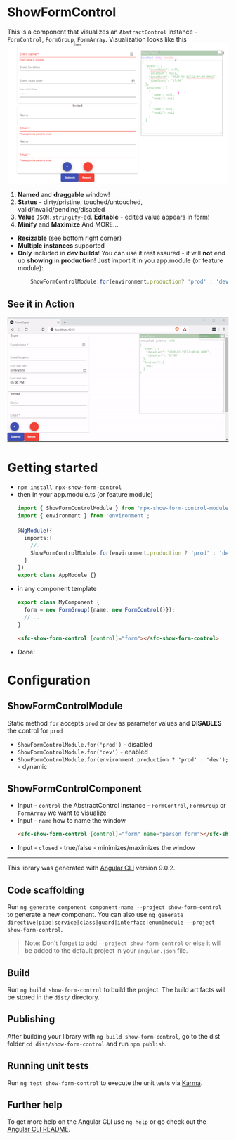 # ShowFormControl

This is a component that visualizes an `AbstractControl` instance - `FormControl`, `FormGroup`, `FormArray`. 
Visualization looks like this
![SFC overview - image missing](./assets/sfc-overview.png)
1. **Named** and **draggable** window! 
2. **Status** - dirty/pristine, touched/untouched, valid/invalid/pending/disabled
3. **Value** `JSON.stringify`-ed. **Editable** - edited value appears in form!
4. **Minify** and **Maximize**
And MORE...
* **Resizable** (see bottom right corner)
* **Multiple instances** supported
* **Only** included in **dev builds**! You can use it rest assured - it will **not** end up **showing** in **production**! Just import it in you app.module (or feature module):
    ```ts 
        ShowFormControlModule.for(environment.production? 'prod' : 'dev')
    ```

## See it in Action
![SFC video overview - missing file](./assets/sfc-video-overview.gif)

# Getting started

* `npm install npx-show-form-control`
* then in your app.module.ts (or feature module)
  ```ts
  import { ShowFormControlModule } from 'npx-show-form-control-module';
  import { environment } from 'environment';

  @NgModule({
    imports:[
      //...
      ShowFormControlModule.for(environment.production ? 'prod' : 'dev');
    ]
  })
  export class AppModule {}
  ```
* in any component template 
    ```ts
    export class MyComponent {
      form = new FormGroup({name: new FormControl()});
      // ...
    }
    ```
    ```html
    <sfc-show-form-control [control]="form"></sfc-show-form-control>
    ```
* Done!

# Configuration

## ShowFormControlModule

Static method `for` accepts `prod` or `dev` as parameter values and **DISABLES** the control for `prod` 
 * `ShowFormControlModule.for('prod')` - disabled
 * `ShowFormControlModule.for('dev')` - enabled
 * `ShowFormControlModule.for(environment.production ? 'prod' : 'dev');` - dynamic

## ShowFormControlComponent
 * Input - `control` the AbstractControl instance - `FormControl`, `FormGroup` or `FormArray` we want to visualize
 * Input - `name` how to name the window 
    ```html
    <sfc-show-form-control [control]="form" name="person form"></sfc-show-form-control>
    ```
  * Input - `closed` - true/false - minimizes/maximizes the window


---
This library was generated with [Angular CLI](https://github.com/angular/angular-cli) version 9.0.2.

## Code scaffolding

Run `ng generate component component-name --project show-form-control` to generate a new component. You can also use `ng generate directive|pipe|service|class|guard|interface|enum|module --project show-form-control`.
> Note: Don't forget to add `--project show-form-control` or else it will be added to the default project in your `angular.json` file. 

## Build

Run `ng build show-form-control` to build the project. The build artifacts will be stored in the `dist/` directory.

## Publishing

After building your library with `ng build show-form-control`, go to the dist folder `cd dist/show-form-control` and run `npm publish`.

## Running unit tests

Run `ng test show-form-control` to execute the unit tests via [Karma](https://karma-runner.github.io).

## Further help

To get more help on the Angular CLI use `ng help` or go check out the [Angular CLI README](https://github.com/angular/angular-cli/blob/master/README.md).
